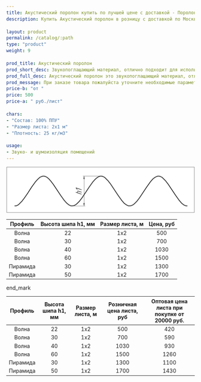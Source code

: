 ```yaml
---
title: Акустический поролон купить по лучшей цене с доставкой - Поролоныч
description: Купить Акустический поролон в розницу с доставкой по Москве в интернет-магазине Поролоныча.

layout: product
permalink: /catalog/:path
type: "product"
weight: 9

prod_title: Акустический поролон
prod_short_desc: Звукопоглащающий материал, отлично подходит для использования в качестве шумоизоляции.
prod_full_desc: Акустический поролон это звукопоглащающий материал, отлично подходит для использования в качестве шумоизоляции в помещениях звукозаписи, музыкальных студиях и комнатах с домашним кинотеатром.
prod_message: При заказе товара пожалуйста уточните необходимые параметры (профиль, толщина и количество листов).
price-b: "от "
price: 500
price-a: " руб./лист"

chars:
- "Состав: 100% ППУ"
- "Размер листа: 2х1 м"
- "Плотность: 25 кг/м3"

usage:
- Звуко- и шумоизоляция помещений
---
```

<a class="image left fancybox" href="/images/akust.png"><img src="/images/akust.png" alt="Акустический поролон, размеры"/></a>

| Профиль | Высота шипа h1, мм | Размер листа, м | Цена, руб
|:-----------:|:-----------:|:---------------:|:------------:|
|Волна|22|1x2|500|
|Волна|30|1x2|700|
|Волна|40|1x2|1030|
|Волна|60|1x2|1500|
|Пирамида|30|1x2|1300|
|Пирамида|50|1x2|1700|

end_mark

| Профиль | Высота шипа h1, мм | Размер листа, м | Розничная цена листа, руб | Оптовая цена листа при покупке от 20000 руб. |
|:-----------:|:-----------:|:---------------:|:-------------------:|:---------------------------:|
|Волна|22|1x2|500|420|
|Волна|30|1x2|700|590|
|Волна|40|1x2|1030|930|
|Волна|60|1x2|1500|1260|
|Пирамида|30|1x2|1300|1100|
|Пирамида|50|1x2|1700|1430|